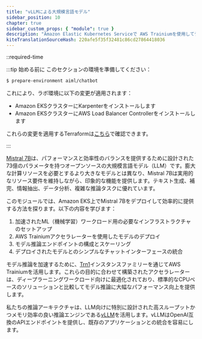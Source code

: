 ```yaml
---
title: "vLLMによる大規模言語モデル"
sidebar_position: 10
chapter: true
sidebar_custom_props: { "module": true }
description: "Amazon Elastic Kubernetes Serviceで AWS Trainiumを使用してディープラーニング推論ワークロードを加速します。"
kiteTranslationSourceHash: 220afe5f35f32481c86cd27864418036
---
```


::required-time

:::tip 始める前に
このセクションの環境を準備してください：

```bash timeout=300 wait=30
$ prepare-environment aiml/chatbot
```

これにより、ラボ環境に以下の変更が適用されます：

- Amazon EKSクラスターにKarpenterをインストールします
- Amazon EKSクラスターにAWS Load Balancer Controllerをインストールします

これらの変更を適用するTerraformは[こちら](https://github.com/VAR::MANIFESTS_OWNER/VAR::MANIFESTS_REPOSITORY/tree/VAR::MANIFESTS_REF/manifests/modules/aiml/chatbot/.workshop/terraform)で確認できます。

:::

[Mistral 7B](https://mistral.ai/en/news/announcing-mistral-7b)は、パフォーマンスと効率性のバランスを提供するために設計された73億のパラメータを持つオープンソースの大規模言語モデル（LLM）です。膨大な計算リソースを必要とするより大きなモデルとは異なり、Mistral 7Bは実用的なリソース要件を維持しながら、印象的な機能を提供します。テキスト生成、補完、情報抽出、データ分析、複雑な推論タスクに優れています。

このモジュールでは、Amazon EKS上でMistral 7Bをデプロイして効率的に提供する方法を探ります。以下の内容を学びます：

1. 加速されたML（機械学習）ワークロード用の必要なインフラストラクチャのセットアップ
2. AWS Trainiumアクセラレーターを使用したモデルのデプロイ
3. モデル推論エンドポイントの構成とスケーリング
4. デプロイされたモデルとのシンプルなチャットインターフェースの統合

モデル推論を加速するために、[Trn1](https://aws.amazon.com/ai/machine-learning/trainium/)インスタンスファミリーを通じてAWS Trainiumを活用します。これらの目的に合わせて構築されたアクセラレーターは、ディープラーニングワークロード向けに最適化されており、標準的なCPUベースのソリューションと比較してモデル推論に大幅なパフォーマンス向上を提供します。

私たちの推論アーキテクチャは、LLM向けに特別に設計された高スループットかつメモリ効率の良い推論エンジンである[vLLM](https://github.com/vllm-project/vllm)を活用します。vLLMはOpenAI互換のAPIエンドポイントを提供し、既存のアプリケーションとの統合を容易にします。

